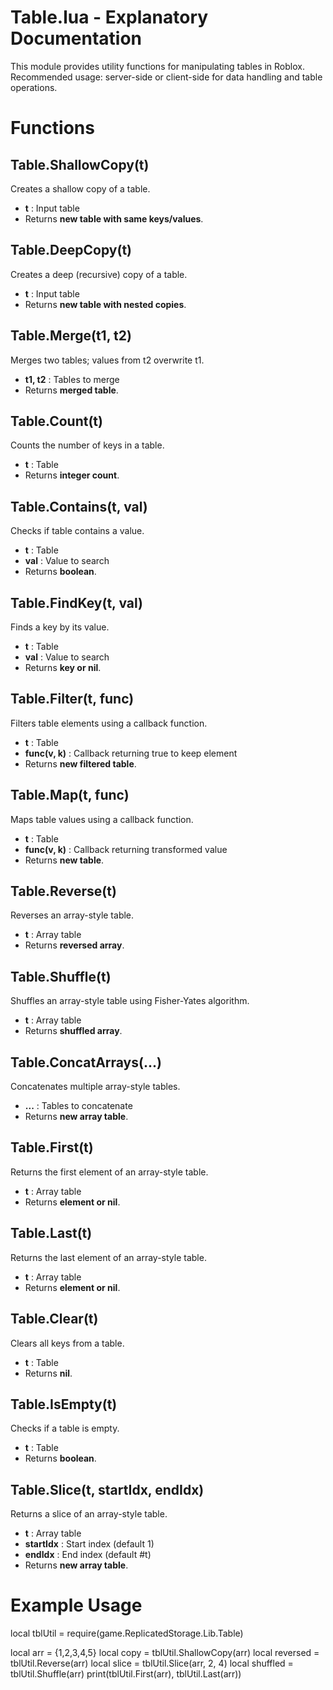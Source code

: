 
# Table.lua - Explanatory Documentation

This module provides utility functions for manipulating tables in Roblox.  
Recommended usage: server-side or client-side for data handling and table operations.

# Functions

## Table.ShallowCopy(t)
Creates a shallow copy of a table.  
- **t** : Input table  
- Returns **new table with same keys/values**.

## Table.DeepCopy(t)
Creates a deep (recursive) copy of a table.  
- **t** : Input table  
- Returns **new table with nested copies**.

## Table.Merge(t1, t2)
Merges two tables; values from t2 overwrite t1.  
- **t1, t2** : Tables to merge  
- Returns **merged table**.

## Table.Count(t)
Counts the number of keys in a table.  
- **t** : Table  
- Returns **integer count**.

## Table.Contains(t, val)
Checks if table contains a value.  
- **t** : Table  
- **val** : Value to search  
- Returns **boolean**.

## Table.FindKey(t, val)
Finds a key by its value.  
- **t** : Table  
- **val** : Value to search  
- Returns **key or nil**.

## Table.Filter(t, func)
Filters table elements using a callback function.  
- **t** : Table  
- **func(v, k)** : Callback returning true to keep element  
- Returns **new filtered table**.

## Table.Map(t, func)
Maps table values using a callback function.  
- **t** : Table  
- **func(v, k)** : Callback returning transformed value  
- Returns **new table**.

## Table.Reverse(t)
Reverses an array-style table.  
- **t** : Array table  
- Returns **reversed array**.

## Table.Shuffle(t)
Shuffles an array-style table using Fisher-Yates algorithm.  
- **t** : Array table  
- Returns **shuffled array**.

## Table.ConcatArrays(...)
Concatenates multiple array-style tables.  
- **...** : Tables to concatenate  
- Returns **new array table**.

## Table.First(t)
Returns the first element of an array-style table.  
- **t** : Array table  
- Returns **element or nil**.

## Table.Last(t)
Returns the last element of an array-style table.  
- **t** : Array table  
- Returns **element or nil**.

## Table.Clear(t)
Clears all keys from a table.  
- **t** : Table  
- Returns **nil**.

## Table.IsEmpty(t)
Checks if a table is empty.  
- **t** : Table  
- Returns **boolean**.

## Table.Slice(t, startIdx, endIdx)
Returns a slice of an array-style table.  
- **t** : Array table  
- **startIdx** : Start index (default 1)  
- **endIdx** : End index (default #t)  
- Returns **new array table**.

# Example Usage
local tblUtil = require(game.ReplicatedStorage.Lib.Table)

local arr = {1,2,3,4,5}
local copy = tblUtil.ShallowCopy(arr)
local reversed = tblUtil.Reverse(arr)
local slice = tblUtil.Slice(arr, 2, 4)
local shuffled = tblUtil.Shuffle(arr)
print(tblUtil.First(arr), tblUtil.Last(arr))
